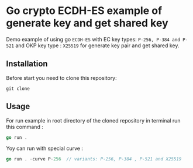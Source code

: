 # Go crypto ECDH-ES example of generate key and get shared key
Demo example of using go `ECDH-ES` with EC key types:  `P-256, P-384 and P-521` and OKP key type : `X25519` for generate key pair and get shared key.

## Installation

Before start you need to clone this repository:
```shell
git clone 
```
## Usage

For run example in root directory of the cloned repository in terminal run this command :

```go 
go run .
```
Yoy can run with special curve :

```go 
go run . -curve P-256  // variants: P-256, P-384 , P-521 and X25519
```
